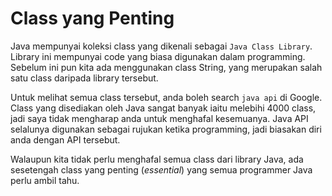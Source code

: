# Class yang Penting

Java mempunyai koleksi class yang dikenali sebagai `Java Class
Library`. Library ini mempunyai code yang biasa digunakan dalam
programming. Sebelum ini pun kita ada menggunakan class String, yang
merupakan salah satu class daripada library tersebut.

Untuk melihat semua class tersebut, anda boleh search `java api` di
Google. Class yang disediakan oleh Java sangat banyak iaitu melebihi
4000 class, jadi saya tidak mengharap anda untuk menghafal kesemuanya.
Java API selalunya digunakan sebagai rujukan ketika programming, jadi
biasakan diri anda dengan API tersebut.

Walaupun kita tidak perlu menghafal semua class dari library Java, ada
sesetengah class yang penting (_essential_) yang semua programmer Java
perlu ambil tahu.
